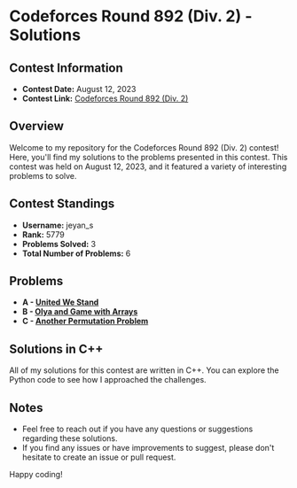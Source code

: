 # Codeforces Round 892 (Div. 2) - Solutions

## Contest Information

- **Contest Date:** August 12, 2023
- **Contest Link:** [Codeforces Round 892 (Div. 2)](https://codeforces.com/contest/1859)

## Overview

Welcome to my repository for the Codeforces Round 892 (Div. 2) contest! Here, you'll find my solutions to the problems presented in this contest. This contest was held on August 12, 2023, and it featured a variety of interesting problems to solve.

## Contest Standings

- **Username:** jeyan_s
- **Rank:** 5779
- **Problems Solved:** 3
- **Total Number of Problems:** 6

## Problems

- **A - [United We Stand](https://codeforces.com/contest/1859/problem/A)**
- **B - [Olya and Game with Arrays](https://codeforces.com/contest/1859/problem/B)**
- **C - [Another Permutation Problem](https://codeforces.com/contest/1859/problem/C)**

## Solutions in C++

All of my solutions for this contest are written in C++. You can explore the Python code to see how I approached the challenges.

## Notes

- Feel free to reach out if you have any questions or suggestions regarding these solutions.
- If you find any issues or have improvements to suggest, please don't hesitate to create an issue or pull request.

Happy coding!
